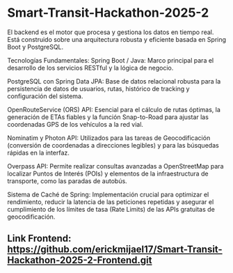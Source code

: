 # Smart-Transit-Hackathon-2025-2
El backend es el motor que procesa y gestiona los datos en tiempo real. Está construido sobre una arquitectura robusta y eficiente basada en Spring Boot y PostgreSQL.

Tecnologías Fundamentales:
Spring Boot / Java: Marco principal para el desarrollo de los servicios RESTful y la lógica de negocio.

PostgreSQL con Spring Data JPA: Base de datos relacional robusta para la persistencia de datos de usuarios, rutas, histórico de tracking y configuración del sistema.

OpenRouteService (ORS) API: Esencial para el cálculo de rutas óptimas, la generación de ETAs fiables y la función Snap-to-Road para ajustar las coordenadas GPS de los vehículos a la red vial.

Nominatim y Photon API: Utilizados para las tareas de Geocodificación (conversión de coordenadas a direcciones legibles) y para las búsquedas rápidas en la interfaz.

Overpass API: Permite realizar consultas avanzadas a OpenStreetMap para localizar Puntos de Interés (POIs) y elementos de la infraestructura de transporte, como las paradas de autobús.

Sistema de Caché de Spring: Implementación crucial para optimizar el rendimiento, reducir la latencia de las peticiones repetidas y asegurar el cumplimiento de los límites de tasa (Rate Limits) de las APIs gratuitas de geocodificación.

## Link Frontend: https://github.com/erickmijael17/Smart-Transit-Hackathon-2025-2-Frontend.git
